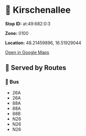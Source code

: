 # 🚉 Kirschenallee


**Stop ID:** at:49:682:0:3

**Zone:** 0100

**Location:** 48.21459896, 16.51929044

[Open in Google Maps](https://www.google.com/maps?q=48.21459896,16.51929044)

## 🚆 Served by Routes

### 🚌 Bus
- 26A
- 26A
- 88A
- 88A
- 88B
- N26
- N26
- N26
